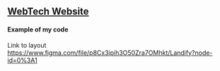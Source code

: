 ## [WebTech Website](https://Serj-L.github.io/webtech-website/WebTech/index.html)
#### Example of my code
Link to layout https://www.figma.com/file/p8Cx3ipih3O50Zra7OMhkt/Landify?node-id=0%3A1